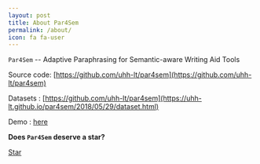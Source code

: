 ```yaml
---
layout: post
title: About Par4Sem
permalink: /about/
icon: fa fa-user
---
```


``Par4Sem`` -- Adaptive Paraphrasing for  Semantic-aware Writing Aid Tools

Source code: [https://github.com/uhh-lt/par4sem](https://github.com/uhh-lt/par4sem)

Datasets : [https://github.com/uhh-lt/par4sem](https://uhh-lt.github.io/par4sem/2018/05/29/dataset.html)

Demo : [here](https://ltmaggie.informatik.uni-hamburg.de/par4sem/)

**Does ``Par4Sem`` deserve a star?**

<a class="github-button" href="https://github.com/uhh-lt/par4sem" data-style="mega" data-count-href="/uhh-lt/par4sem/stargazers" data-count-api="/repos/uhh-lt/par4sem#stargazers_count" data-count-aria-label="# stargazers on GitHub" aria-label="Star uhh-lt/par4sem on GitHub">Star</a>
<script async defer src="https://buttons.github.io/buttons.js"></script>
